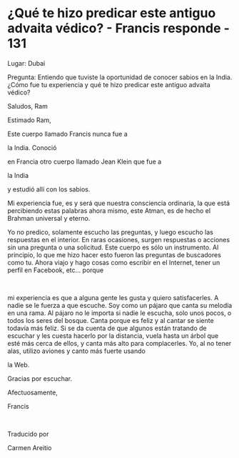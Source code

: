 # ¿Qué te hizo predicar este antiguo advaita védico? - Francis responde - 131

Lugar: Dubai

Pregunta: Entiendo que tuviste la oportunidad de conocer sabios en la India. &iquest;C&oacute;mo fue tu experiencia y qu&eacute; te hizo predicar este antiguo advaita v&eacute;dico?

Saludos, Ram

Estimado Ram,

Este cuerpo llamado Francis nunca fue a 

la India. Conoci&oacute;

 en Francia otro cuerpo llamado Jean Klein que fue a 

la India

 y estudi&oacute; all&iacute; con los sabios. 

Mi experiencia fue, es y ser&aacute; que nuestra consciencia ordinaria, la que est&aacute; percibiendo estas palabras ahora mismo, este Atman, es de hecho el Brahman universal y eterno.

Yo no predico, solamente escucho las preguntas, y luego escucho las respuestas en el interior. En raras ocasiones, surgen respuestas o acciones sin una pregunta o una solicitud. Este cuerpo es s&oacute;lo un instrumento. Al principio, lo que me hizo hacer esto fueron las preguntas de buscadores como tu. Ahora viajo y hago cosas como escribir en el Internet, tener un perfil en Facebook, etc&hellip; porque

&nbsp; 

mi experiencia es que a alguna gente les gusta y quiero satisfacerles. A nadie se le fuerza a que escuche. Soy como un p&aacute;jaro que canta su melod&iacute;a en una rama. Al p&aacute;jaro no le importa si nadie le escucha, solo unos pocos, o todos los seres del bosque. Canta porque es feliz y al cantar se siente todav&iacute;a m&aacute;s feliz. Si se da cuenta de que algunos est&aacute;n tratando de escuchar y les cuesta hacerlo por la distancia, vuela hasta un &aacute;rbol que est&eacute; m&aacute;s cerca de ellos, y canta m&aacute;s alto para complacerles. Yo, al no tener alas, utilizo aviones y canto m&aacute;s fuerte usando 

la Web.

Gracias por escuchar.

Afectuosamente, 

Francis

&nbsp; 

Traducido por 

Carmen Areitio

